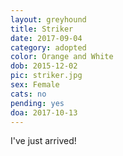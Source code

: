 ```yaml
---
layout: greyhound
title: Striker
date: 2017-09-04
category: adopted
color: Orange and White
dob: 2015-12-02
pic: striker.jpg
sex: Female
cats: no
pending: yes
doa: 2017-10-13
---
```


I've just arrived!
